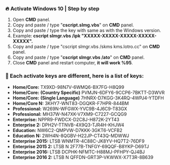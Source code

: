 ### 🔥 Activate Windows 10 | Step by step

1. Open **CMD** panel.
2. Copy and paste / type "**cscript.slmg.vbs**" on **CMD** panel.
3. Copy and paste / type the key with same as with the Windows version.
4. Example: **cscript slmgr.vbs /ipk "XXXXX-XXXXX-XXXXX-XXXXX-XXXXX".**
5. Copy and paste / type "cscript slmgr.vbs /skms kms.lotro.cc" on **CMD** panel.
6. Copy and paste / type "**cscript slmgr.vbs /ato**" on **CMD** panel.
7. Close **CMD** panel and restart computer, **it will work %95**.

### 🔑 Each activate keys are different, here is a list of keys:

* **Home/Core:** TX9XD-98N7V-6WMQ6-BX7FG-H8Q99
* **Home/Core:** **(Country Specific)** PVMJN-6DFY6-9CCP6-7BKTT-D3WVR
* **Home/Core:** **(Single Language)** 7HNRX-D7KGG-3K4RQ-4WPJ4-YTDFH
* **Home/Core N:** 3KHY7-WNT83-DGQKR-F7HPR-844BM
* **Professional:** W269N-WFGWX-YVC9B-4J6C9-T83GX
* **Professional:** MH37W-N47XK-V7XM9-C7227-GCQG9
* **Enterprise:** NPPR9-FWDCX-D2C8J-H872K-2YT43
* **Enterprise 2:** DPH2V-TTNVB-4X9Q3-TJR4H-KHJW4
* **Education:** NW6C2-QMPVW-D7KKK-3GKT6-VCFB2
* **Education** **N:** 2WH4N-8QGBV-H22JP-CT43Q-MDWWJ
* **Enterprise 2015:** LTSB WNMTR-4C88C-JK8YV-HQ7T2-76DF9
* **Enterprise 2015 2:** LTSB N 2F77B-TNFGY-69QQF-B8YKP-D69TJ
* **Enterprise 2016:** LTSB DCPHK-NFMTC-H88MJ-PFHPY-QJ4BJ
* **Enterprise 2016 2:** LTSB N QFFDN-GRT3P-VKWWX-X7T3R-8B639
